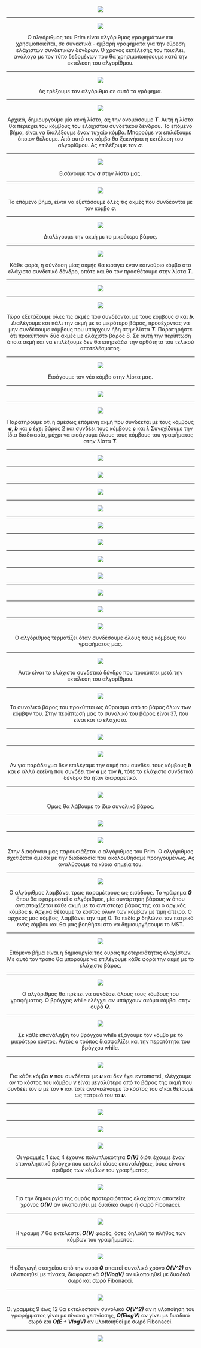 <div align="center">
  <img src="./img/Slide1.png">
  <hr />

  <img src="./img/Slide2.png">
  <br/>
  <p >Ο αλγόριθμος του Prim είναι αλγόριθμος γραφημάτων και χρησιμοποιείται, σε συνεκτικά - εμβαρή γραφήματα για την εύρεση ελάχιστων συνδετικών δένδρων. Ο χρόνος εκτέλεσής του ποικίλει, ανάλογα με τον τύπο δεδομένων που θα χρησιμοποιήσουμε κατά την εκτέλεση του αλγορίθμου.</p>
  <hr />

  <img src="./img/Slide3.png">
  <br/>
  <p>Ας τρέξουμε τον αλγόριθμο σε αυτό το γράφημα.</p>
  <hr />

  <img src="./img/Slide4.png">
  <br/>
  <p>Αρχικά, δημιουργούμε μία κενή λίστα, ας την ονομάσουμε <strong><em>T</em></strong>. Αυτή η λίστα θα περιέχει του κόμβους του ελάχιστου συνδετικού δένδρου. Το επόμενο βήμα, είναι να διαλέξουμε έναν τυχαίο κόμβο. Μπορούμε να επιλέξουμε όποιον θέλουμε. Από αυτό τον κόμβο θα ξεκινήσει η εκτέλεση του αλγορίθμου. Ας επιλέξουμε τον <strong><em>a</em></strong>.</p>
  <hr />

  <img src="./img/Slide5.png">
  <br/>
  <p>Εισάγουμε τον <strong><em>a</em></strong> στην λίστα μας.</p>
  <hr />

  <img src="./img/Slide6.png">
  <br/>
  <p>Το επόμενο βήμα, είναι να εξετάσουμε όλες τις ακμές που συνδέονται με τον κόμβο <strong><em>a</em></strong>.</p>
  <hr />

  <img src="./img/Slide7.png">
  <br/>
  <p>Διαλέγουμε την ακμή με το μικρότερο βάρος.</p>
  <hr />

  <img src="./img/Slide8.png">
  <br/>
  <p>Κάθε φορά, η σύνδεση μίας ακμής θα εισάγει έναν καινούριο κόμβο στο ελάχιστο συνδετικό δένδρο, οπότε και θα τον προσθέτουμε στην λίστα <strong><em>T</em></strong>.</p>
  <hr />

  <img src="./img/Slide9.png">
  <br/>
  <p></p>
  <hr />

  <img src="./img/Slide10.png">
  <br/>
  <p>Τώρα εξετάζουμε όλες τις ακμές που συνδέονται με τους κόμβους <strong><em>a</em></strong> και <strong><em>b</em></strong>. Διαλέγουμε και πάλι την ακμή με το μικρότερο βάρος, προσέχοντας να μην συνδέσουμε κόμβους που υπάρχουν ήδη στην λίστα <strong><em>T</em></strong>. Παρατηρήστε ότι προκύπτουν δύο ακμές με ελάχιστο βάρος 8. Σε αυτή την περίπτωση όποια ακμή και να επιλέξουμε δεν θα επηρεάζει την ορθότητα του τελικού αποτελέσματος.</p>
  <hr />

  <img src="./img/Slide11.png">
  <br/>
  <p>Εισάγουμε τον νέο κόμβο στην λίστα μας.</p>
  <hr />

  <img src="./img/Slide12.png">
  <br/>
  <p></p>
  <hr />

  <img src="./img/Slide13.png">
  <br/>
  <p>Παρατηρούμε ότι η αμέσως επόμενη ακμή που συνδέεται με τους κόμβους <strong><em>a</em></strong>, <strong><em>b</em></strong> και <strong><em>c</em></strong> έχει βάρος 2 και συνδέει τους κόμβους <strong><em>c</em></strong> και <strong><em>i</em></strong>. Συνεχίζουμε την ίδια διαδικασία, μέχρι να εισάγουμε όλους τους κόμβους του γραφήματος στην λίστα <strong><em>T</em></strong>.</p>
  <hr />

  <img src="./img/Slide14.png">
  <br/>
  <p></p>
  <hr />

  <img src="./img/Slide15.png">
  <br/>
  <p></p>
  <hr />

  <img src="./img/Slide16.png">
  <br/>
  <p></p>
  <hr />

  <img src="./img/Slide17.png">
  <br/>
  <p></p>
  <hr />

  <img src="./img/Slide18.png">
  <br/>
  <p></p>
  <hr />

  <img src="./img/Slide19.png">
  <br/>
  <p></p>
  <hr />

  <img src="./img/Slide20.png">
  <br/>
  <p></p>
  <hr />

  <img src="./img/Slide21.png">
  <br/>
  <p></p>
  <hr />

  <img src="./img/Slide22.png">
  <br/>
  <p></p>
  <hr />

  <img src="./img/Slide23.png">
  <br/>
  <p></p>
  <hr />

  <img src="./img/Slide24.png">
  <br/>
  <p>Ο αλγόριθμος τερματίζει όταν συνδέσουμε όλους τους κόμβους του γραφήματος μας.</p>
  <hr />

  <img src="./img/Slide25.png">
  <br/>
  <p>Αυτό είναι το ελάχιστο συνδετικό δένδρο που προκύπτει μετά την εκτέλεση του αλγορίθμου.</p>
  <hr />

  <img src="./img/Slide26.png">
  <br/>
  <p>Το συνολικό βάρος του προκύπτει ως άθροισμα από το βάρος όλων των κόμβψν του. Στην περίπτωσή μας το συνολικό του βάρος είναι 37, που είναι και το ελάχιστο.</p>
  <hr />

  <img src="./img/Slide27.png">
  <br/>
  <p></p>
  <hr />

  <img src="./img/Slide28.png">
  <br/>
  <p>Αν για παράδειγμα δεν επιλέγαμε την ακμή που συνδέει τους κόμβους <strong><em>b</em></strong> και <strong><em>c</em></strong> αλλά εκείνη που συνδέει τον <strong><em>a</em></strong> με τον <strong><em>h</em></strong>, τότε το ελάχιστο συνδετικό δένδρο θα ήταν διαφορετικό.</p>
  <hr />

  <img src="./img/Slide29.png">
  <br/>
  <p>Όμως θα λάβουμε το ίδιο συνολικό βάρος.</p>
  <hr />

  <img src="./img/Slide30.png">
  <br/>
  <p></p>
  <hr />

  <img src="./img/Slide31.png">
  <br/>
  <p>Στην διαφάνεια μας παρουσιάζεται ο αλγόριθμος του Prim. Ο αλγόριθμος σχετίζεται άμεσα με την διαδικασία που ακολουθήσαμε προηγουμένως. Ας αναλύσουμε τα κύρια σημεία του.</p>
  <hr />

  <img src="./img/Slide32.png">
  <br/>
  <p>Ο αλγόριθμος λαμβάνει τρεις παραμέτρους ως εισόδους. Το γράφημα <strong><em>G</em></strong> όπου θα εφαρμοστεί ο αλγόριθμος, μία συνάρτηση βάρους <strong><em>w</em></strong> όπου αντιστοιχίζεται κάθε ακμή με το αντίστοιχο βάρος της και ο αρχικός κόμβος <strong><em>s</em></strong>. Αρχικά θέτουμε το κόστος όλων των κόμβων με τιμή άπειρο. Ο αρχικός μας κόμβος, λαμβάνει την τιμή 0. Το πεδίο <strong><em>p</em></strong> δηλώνει τον πατρικό ενός κόμβου και θα μας βοηθήσει στο να δημιουργήσουμε το MST.</p>
  <hr />

  <img src="./img/Slide33.png">
  <br/>
  <p>Επόμενο βήμα είναι η δημιουργία της ουράς προτεραιότητας ελαχίστων. Με αυτό τον τρόπο θα μπορούμε να επιλέγουμε κάθε φορά την ακμή με το ελάχιστο βάρος.</p>
  <hr />

  <img src="./img/Slide34.png">
  <br/>
  <p>Ο αλγόριθμος θα πρέπει να συνδέσει όλους τους κόμβους του γραφήματος. Ο βρόγχος while ελέγχει αν υπάρχουν ακόμα κόμβοι στην ουρά <strong><em>Q</em></strong>.</p>
  <hr />

  <img src="./img/Slide35.png">
  <br/>
  <p>Σε κάθε επανάληψη του βρόγχου while εξάγουμε τον κόμβο με το μικρότερο κόστος. Αυτός ο τρόπος διασφαλίζει και την περατότητα του βρόγχου while.</p>
  <hr />

  <img src="./img/Slide36.png">
  <br/>
  <p>Για κάθε κόμβο <strong><em>v</em></strong> που συνδέεται με <strong><em>u</em></strong> και δεν έχει εντοπιστεί, ελέγχουμε αν το κόστος του κόμβου <strong><em>v</em></strong> είναι μεγαλύτερο από το βάρος της ακμή που συνδέει τον <strong><em>u</em></strong> με τον <strong><em>v</em></strong> και τότε ανανεώνουμε το κόστος του <strong><em>d</em></strong> και θέτουμε ως πατρικό του το <strong><em>u</em></strong>.</p>
  <hr />

  <img src="./img/Slide37.png">
  <br/>
  <p></p>
  <hr />

  <img src="./img/Slide38.png">
  <br/>
  <p></p>
  <hr />

  <img src="./img/Slide39.png">
  <br/>
  <p>Οι γραμμές 1 έως 4 έχουνε πολυπλοκότητα <strong><em>O(V)</em></strong> διότι έχουμε έναν επαναληπτικό βρόγχο που εκτελεί τόσες επαναλήψεις, όσες είναι ο αριθμός των κόμβων του γραφήματος.</p>
  <hr />

  <img src="./img/Slide40.png">
  <br/>
  <p>Για την δημιουργία της ουράς προτεραιότητας ελαχίστων απαιτείτε χρόνος <strong><em>O(V)</em></strong> αν υλοποιηθεί με δυαδικό σωρό ή σωρό Fibonacci.</p>
  <hr />

  <img src="./img/Slide41.png">
  <br/>
  <p>Η γραμμή 7 θα εκτελεστεί <strong><em>O(V)</em></strong> φορές, όσες δηλαδή το πλήθος των κόμβων του γραφήμματος.</p>
  <hr />

  <img src="./img/Slide42.png">
  <br/>
  <p>Η εξαγωγή στοιχείου από την ουρά <strong><em>Q</em></strong> απαιτεί συνολικό χρόνο <strong><em>O(V^2)</em></strong> αν υλοποιηθεί με πίνακα, διαφορετικά <strong><em>O(VlogV)</em></strong> αν υλοποιηθεί με δυαδικό σωρό και σωρό Fibonacci.</p>
  <hr />

  <img src="./img/Slide43.png">
  <br/>
  <p>Οι γραμμές 9 έως 12 θα εκτελεστούν συνολικά <strong><em>O(V^2)</em></strong> αν η υλοποίηση του γραφήμματος γίνει με πίνακα γειτνίασης, <strong><em>O(ElogV)</em></strong> αν γίνει με δυαδικό σωρό και <strong><em>O(E + VlogV)</em></strong> αν υλοποιηθεί με σωρό Fibonacci.</p>
  <hr />

  <img src="./img/Slide44.png">
  <br/>
</div>

